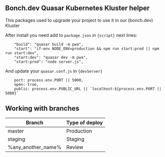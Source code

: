 ## Bonch.dev Quasar Kubernetes Kluster helper

This packages used to upgrade your project to use it in our (bonch.dev) Kluster

After install you need add to `package.json` in `{script}` next lines:
```
    "build": "quasar build -m pwa",
    "start": "if-env NODE_ENV=production && npm run start:prod || npm run start:dev",
    "start:dev": "quasar dev -m pwa",
    "start:prod": "node server.js",
```

And update your `quasar.conf.js` in `{devServer}`
```
    port: process.env.PORT || 5000,
    open: true,
    public: process.env.PUBLIC_URL || `localhost:${process.env.PORT || 5000}`
```

## Working with branches

| **Branch**          | **Type of deploy**  |
|---------------------|---------------------|
| master              |   Production        |
| staging             |   Staging           |
| %any_another_name%  |   Review            |
